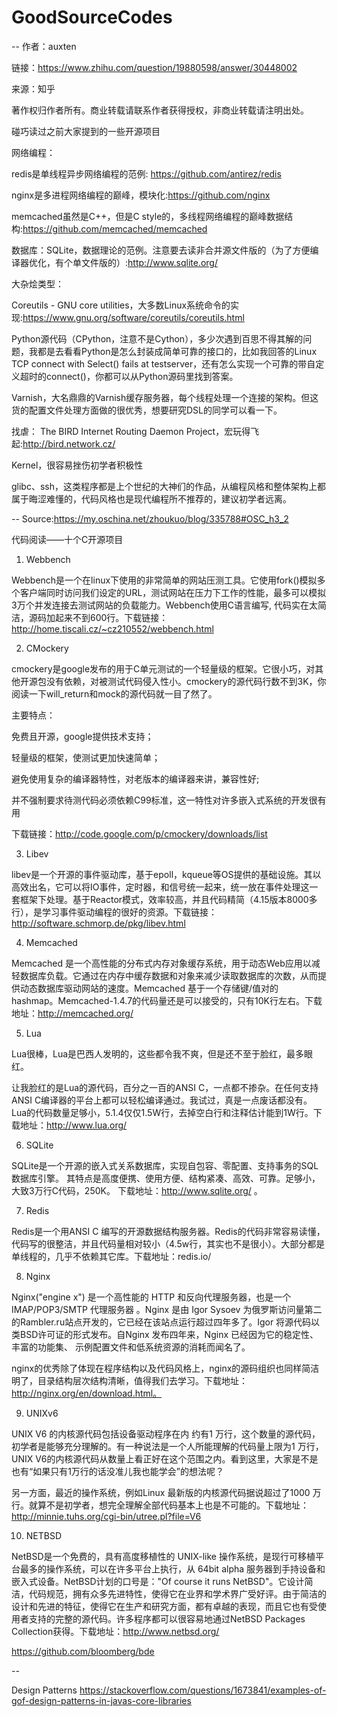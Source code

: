 # GoodSourceCodes

--
作者：auxten

链接：https://www.zhihu.com/question/19880598/answer/30448002

来源：知乎

著作权归作者所有。商业转载请联系作者获得授权，非商业转载请注明出处。

碰巧读过之前大家提到的一些开源项目

网络编程：

  redis是单线程异步网络编程的范例: https://github.com/antirez/redis
  
  nginx是多进程网络编程的巅峰，模块化:https://github.com/nginx
  
  memcached虽然是C++，但是C style的，多线程网络编程的巅峰数据结构:https://github.com/memcached/memcached
  

数据库：SQLite，数据理论的范例。注意要去读非合并源文件版的（为了方便编译器优化，有个单文件版的）:http://www.sqlite.org/

大杂烩类型：

  Coreutils - GNU core utilities，大多数Linux系统命令的实现:https://www.gnu.org/software/coreutils/coreutils.html
  
  Python源代码（CPython，注意不是Cython），多少次遇到百思不得其解的问题，我都是去看看Python是怎么封装成简单可靠的接口的，比如我回答的Linux TCP connect with Select() fails at testserver，还有怎么实现一个可靠的带自定义超时的connect()，你都可以从Python源码里找到答案。
  
  Varnish，大名鼎鼎的Varnish缓存服务器，每个线程处理一个连接的架构。但这货的配置文件处理方面做的很优秀，想要研究DSL的同学可以看一下。 
  
找虐：
  The BIRD Internet Routing Daemon Project，宏玩得飞起:http://bird.network.cz/
  
  Kernel，很容易挫伤初学者积极性
  
  glibc、ssh，这类程序都是上个世纪的大神们的作品，从编程风格和整体架构上都属于晦涩难懂的，代码风格也是现代编程所不推荐的，建议初学者远离。

--
Source:https://my.oschina.net/zhoukuo/blog/335788#OSC_h3_2

 代码阅读——十个C开源项目
 
1. Webbench

Webbench是一个在linux下使用的非常简单的网站压测工具。它使用fork()模拟多个客户端同时访问我们设定的URL，测试网站在压力下工作的性能，最多可以模拟3万个并发连接去测试网站的负载能力。Webbench使用C语言编写, 代码实在太简洁，源码加起来不到600行。下载链接：http://home.tiscali.cz/~cz210552/webbench.html

2. CMockery

cmockery是google发布的用于C单元测试的一个轻量级的框架。它很小巧，对其他开源包没有依赖，对被测试代码侵入性小。cmockery的源代码行数不到3K，你阅读一下will_return和mock的源代码就一目了然了。

主要特点：

免费且开源，google提供技术支持；

轻量级的框架，使测试更加快速简单；

避免使用复杂的编译器特性，对老版本的编译器来讲，兼容性好;

并不强制要求待测代码必须依赖C99标准，这一特性对许多嵌入式系统的开发很有用

下载链接：http://code.google.com/p/cmockery/downloads/list

3. Libev

libev是一个开源的事件驱动库，基于epoll，kqueue等OS提供的基础设施。其以高效出名，它可以将IO事件，定时器，和信号统一起来，统一放在事件处理这一套框架下处理。基于Reactor模式，效率较高，并且代码精简（4.15版本8000多行），是学习事件驱动编程的很好的资源。下载链接：http://software.schmorp.de/pkg/libev.html

4. Memcached

Memcached 是一个高性能的分布式内存对象缓存系统，用于动态Web应用以减轻数据库负载。它通过在内存中缓存数据和对象来减少读取数据库的次数，从而提供动态数据库驱动网站的速度。Memcached 基于一个存储键/值对的 hashmap。Memcached-1.4.7的代码量还是可以接受的，只有10K行左右。下载地址：http://memcached.org/

5. Lua

Lua很棒，Lua是巴西人发明的，这些都令我不爽，但是还不至于脸红，最多眼红。

让我脸红的是Lua的源代码，百分之一百的ANSI C，一点都不掺杂。在任何支持ANSI C编译器的平台上都可以轻松编译通过。我试过，真是一点废话都没有。Lua的代码数量足够小，5.1.4仅仅1.5W行，去掉空白行和注释估计能到1W行。下载地址：http://www.lua.org/

6. SQLite

SQLite是一个开源的嵌入式关系数据库，实现自包容、零配置、支持事务的SQL数据库引擎。 其特点是高度便携、使用方便、结构紧凑、高效、可靠。足够小，大致3万行C代码，250K。 下载地址：http://www.sqlite.org/ 。

7. Redis

Redis是一个用ANSI C 编写的开源数据结构服务器。Redis的代码非常容易读懂，代码写的很整洁，并且代码量相对较小（4.5w行，其实也不是很小）。大部分都是单线程的，几乎不依赖其它库。下载地址：redis.io/

8. Nginx

Nginx("engine x") 是一个高性能的 HTTP 和反向代理服务器，也是一个 IMAP/POP3/SMTP 代理服务器 。Nginx 是由 Igor Sysoev 为俄罗斯访问量第二的Rambler.ru站点开发的，它已经在该站点运行超过四年多了。Igor 将源代码以类BSD许可证的形式发布。自Nginx 发布四年来，Nginx 已经因为它的稳定性、丰富的功能集、 示例配置文件和低系统资源的消耗而闻名了。

nginx的优秀除了体现在程序结构以及代码风格上，nginx的源码组织也同样简洁明了，目录结构层次结构清晰，值得我们去学习。下载地址：http://nginx.org/en/download.html。

9. UNIXv6

UNIX V6 的内核源代码包括设备驱动程序在内 约有1 万行，这个数量的源代码，初学者是能够充分理解的。有一种说法是一个人所能理解的代码量上限为1 万行，UNIX V6的内核源代码从数量上看正好在这个范围之内。看到这里，大家是不是也有“如果只有1万行的话没准儿我也能学会”的想法呢？

另一方面，最近的操作系统，例如Linux 最新版的内核源代码据说超过了1000 万行。就算不是初学者，想完全理解全部代码基本上也是不可能的。下载地址：http://minnie.tuhs.org/cgi-bin/utree.pl?file=V6

10. NETBSD

NetBSD是一个免费的，具有高度移植性的 UNIX-like 操作系统，是现行可移植平台最多的操作系统，可以在许多平台上执行，从 64bit alpha 服务器到手持设备和嵌入式设备。NetBSD计划的口号是："Of course it runs NetBSD"。它设计简洁，代码规范，拥有众多先进特性，使得它在业界和学术界广受好评。由于简洁的设计和先进的特征，使得它在生产和研究方面，都有卓越的表现，而且它也有受使用者支持的完整的源代码。许多程序都可以很容易地通过NetBSD Packages Collection获得。下载地址：http://www.netbsd.org/

 https://github.com/bloomberg/bde

--

Design Patterns
https://stackoverflow.com/questions/1673841/examples-of-gof-design-patterns-in-javas-core-libraries
